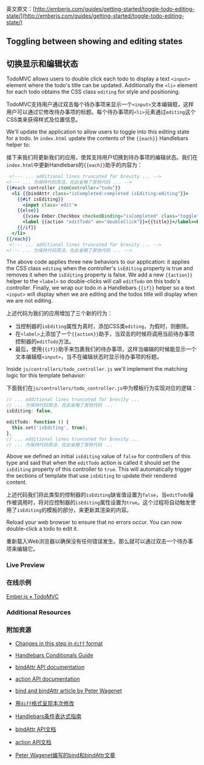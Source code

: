 英文原文：[http://emberjs.com/guides/getting-started/toggle-todo-editing-state/](http://emberjs.com/guides/getting-started/toggle-todo-editing-state/)

## Toggling between showing and editing states

## 切换显示和编辑状态

TodoMVC allows users to double click each todo to display a text `<input>` element where the todo's title can be updated. Additionally the `<li>` element for each todo obtains the CSS class `editing` for style and positioning.

TodoMVC支持用户通过双击每个待办事项来显示一个`<input>`文本编辑框，这样用户可以通过它修改待办事项的标题。每个待办事项的`<li>`元素通过`editing`这个CSS类来获得样式及位置信息。

We'll update the application to allow users to toggle into this editing state for a todo. In `index.html` update the contents of the `{{each}}` Handlebars helper to:

接下来我们将更新我们的应用，使其支持用户切换到待办事项的编辑状态。我们在`index.html`中更新Handlebars的`{{each}}`助手的内容为：

```handlebars
 <!--- ... additional lines truncated for brevity ... -->
<!--- ... 为保持代码简洁，在此省略了其他代码 ... -->
{{#each controller itemController="todo"}}
  <li {{bindAttr class="isCompleted:completed isEditing:editing"}}>
    {{#if isEditing}}
      <input class='edit'>
    {{else}}
      {{view Ember.Checkbox checkedBinding="isCompleted" class="toggle"}}
      <label {{action "editTodo" on="doubleClick"}}>{{title}}</label><button class="destroy"></button>
    {{/if}}
  </li>
{{/each}}
 <!--- ... additional lines truncated for brevity ... -->
<!--- ... 为保持代码简洁，在此省略了其他代码 ... -->
```

The above code applies three new behaviors to our application: it applies the CSS class `editing` when the controller's `isEditing` property is true and removes it when the `isEditing` property is false. We add a new `{{action}}` helper to the `<label>` so double-clicks will call `editTodo` on 
this todo's controller. Finally, we wrap our todo in a Handlebars `{{if}}` helper so a text `<input>` will display when we are editing and the todos title will display when we are not editing.

上述代码为我们的应用增加了三个新的行为：

* 当控制器的`isEditing`属性为真时，添加CSS类`editing`，为假时，则删除。
* 在`<label>`上添加了一个`{{action}}`助手，当双击的时候将调用当前待办事项控制器的`editTodo`方法。
* 最后，使用`{{if}}`助手来包裹我们的待办事项，这样当编辑的时候能显示一个文本编辑框`<input>`，当不在编辑状态时显示待办事项的标题。

Inside `js/controllers/todo_controller.js` we'll implement the matching logic for this template behavior:

下面我们在`js/controllers/todo_controller.js`中为模板行为实现对应的逻辑：

```javascript
// ... additional lines truncated for brevity ...
// ... 为保持代码简洁，在此省略了其他代码 ...
isEditing: false,

editTodo: function () {
  this.set('isEditing', true);
},
// ... additional lines truncated for brevity ...
// ... 为保持代码简洁，在此省略了其他代码 ...
```

Above we defined an initial `isEditing` value of `false` for controllers of this type and said that when the `editTodo` action is called it should set the `isEditing` property of this controller to `true`.  This will automatically trigger the sections of template that use `isEditing` to update their rendered content.

上述代码我们将此类型的控制器的`isEditing`缺省值设置为`false`，当`editTodo`操作被调用时，将对应控制器的`isEditing`属性设置为`true`。这个过程将自动触发使用了`isEditing`的模板的部分，来更新其渲染的内容。

Reload your web browser to ensure that no errors occur. You can now double-click a todo to edit it.

重新载入Web浏览器以确保没有任何错误发生。那么就可以通过双击一个待办事项来编辑它。

### Live Preview

### 在线示例

<a class="jsbin-embed" href="http://jsbin.com/ururuc/2/embed?live">Ember.js • TodoMVC</a><script src="http://static.jsbin.com/js/embed.js"></script> 
  
### Additional Resources

### 附加资源

  * [Changes in this step in `diff` format](https://github.com/emberjs/quickstart-code-sample/commit/7eb87f8f987714385e8381197ec7c77215df8cf9)
  * [Handlebars Conditionals Guide](/guides/templates/conditionals)
  * [bindAttr API documentation](http://emberjs.com/api/classes/Ember.Handlebars.helpers.html#method_bindAttr)
  * [action API documentation](http://emberjs.com/api/classes/Ember.Handlebars.helpers.html#method_action)
  * [bind and bindAttr article by Peter Wagenet](http://www.emberist.com/2012/04/06/bind-and-bindattr.html)

  * [用`diff`格式呈现本次修改](https://github.com/emberjs/quickstart-code-sample/commit/7eb87f8f987714385e8381197ec7c77215df8cf9)
  * [Handlebars条件表达式指南](/guides/templates/conditionals)
  * [bindAttr API文档](http://emberjs.com/api/classes/Ember.Handlebars.helpers.html#method_bindAttr)
  * [action API文档](http://emberjs.com/api/classes/Ember.Handlebars.helpers.html#method_action)
  * [Peter Wagenet编写的bind和bindAttr文章](http://www.emberist.com/2012/04/06/bind-and-bindattr.html)
